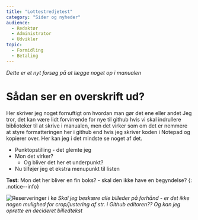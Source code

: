 ```yaml
---
title: "Lottestredjetest"
category: "Sider og nyheder"
audience:
  - Redaktør
  - Administrator
  - Udvikler
topic:
  - Formidling
  - Betaling
---
```


*Dette er et nyt forsøg på at lægge noget op i manualen*
# Sådan ser en overskrift ud?
Her skriver jeg noget fornuftigt om hvordan man gør det ene eller andet
Jeg tror, det kan være lidt forvirrende for nye til github hvis vi skal indrullere biblioteker til at skrive i manualen, men det virker som om det er nemmere at styre formatteringen her i github end hvis jeg skriver koden i Notepad og kopierer over. Her kan jeg i det mindste se noget af det.
- Punktopstilling - det glemte jeg
- Mon det virker?
  - Og bliver det her et underpunkt?
- Nu tilføjer jeg et ekstra menupunkt til listen

**Test:** Mon det her bliver en fin boks? - skal den ikke have en begyndelse?
{: .notice--info}

![Reserveringer i kø](https://user-images.githubusercontent.com/113546465/195803332-e3c7e836-12ee-423c-a708-33f3ab8e6069.png)
*Skal jeg beskære alle billeder på forhånd - er det ikke nogen mulighed for crop/justering af str. i Github editoren?? Og kan jeg oprette en decideret billedtekst*

